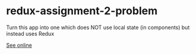 # redux-assignment-2-problem
Turn this app into one which does NOT use local state (in components) but instead uses Redux

<a href="https://protected-tor-25070.herokuapp.com/">See online</a>
